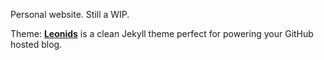 Personal website. Still a WIP.

Theme: **[Leonids](http://renyuanz.github.io/leonids)** is a clean Jekyll theme perfect for powering your GitHub hosted blog.
